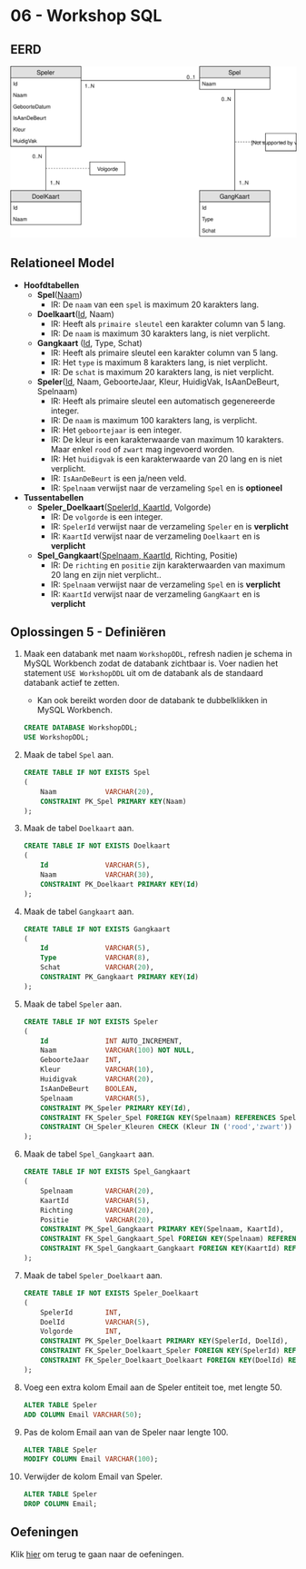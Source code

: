 # 06 - Workshop SQL


## EERD
<img src="../exercises/images/exercise-5.svg" alt="Diagram Oefening 5">


## Relationeel Model
- **Hoofdtabellen**
    - **Spel**(<ins>Naam</ins>)
        - IR: De `naam` van een `spel` is maximum 20 karakters lang.
    - **Doelkaart**(<ins>Id</ins>, Naam)
        - IR: Heeft als `primaire sleutel` een karakter column van 5 lang.
        - IR: De `naam` is maximum 30 karakters lang, is niet verplicht.
    - **Gangkaart** (<ins>Id</ins>, Type, Schat)
        - IR: Heeft als primaire sleutel een karakter column van 5 lang.
        - IR: Het `type` is maximum 8 karakters lang, is niet verplicht.
        - IR: De `schat` is maximum 20 karakters lang, is niet verplicht.
    - **Speler**(<ins>Id</ins>, Naam, GeboorteJaar, Kleur, HuidigVak, IsAanDeBeurt, Spelnaam)
        - IR: Heeft als primaire sleutel een automatisch gegenereerde integer.
        - IR: De `naam` is maximum 100 karakters lang, is verplicht.
        - IR: Het `geboortejaar` is een integer. 
        - IR: De kleur is een karakterwaarde van maximum 10 karakters. Maar enkel `rood` of `zwart` mag ingevoerd worden.
        - IR: Het `huidigvak` is een karakterwaarde van 20 lang en is niet verplicht.
        - IR: `IsAanDeBeurt` is een ja/neen veld.
        - IR: `Spelnaam` verwijst naar de verzameling `Spel` en is **optioneel**
- **Tussentabellen**
    - **Speler_Doelkaart**(<ins>SpelerId, KaartId</ins>, Volgorde)
        - IR: De `volgorde` is een integer. 
        - IR: `SpelerId` verwijst naar de verzameling `Speler` en is **verplicht**
        - IR: `KaartId` verwijst naar de verzameling `Doelkaart` en is **verplicht**
    - **Spel_Gangkaart**(<ins>Spelnaam, KaartId</ins>, Richting, Positie)
        - IR: De `richting` en `positie` zijn karakterwaarden van maximum 20 lang en zijn niet verplicht.. 
        - IR: `Spelnaam` verwijst naar de verzameling `Spel` en is **verplicht**
        - IR: `KaartId` verwijst naar de verzameling `GangKaart` en is **verplicht**

## Oplossingen 5 - Definiëren
1. Maak een databank met naam `WorkshopDDL`, refresh nadien je schema in MySQL Workbench zodat de databank zichtbaar is. Voer nadien het statement `USE WorkshopDDL` uit om de databank als de standaard databank actief te zetten.
    - Kan ook bereikt worden door de databank te dubbelklikken in MySQL Workbench.
    ```sql
    CREATE DATABASE WorkshopDDL;
    USE WorkshopDDL;
    ```
2. Maak de tabel `Spel` aan.
    ```sql
    CREATE TABLE IF NOT EXISTS Spel
    (
        Naam            VARCHAR(20),
        CONSTRAINT PK_Spel PRIMARY KEY(Naam)
    );
    ```
3. Maak de tabel `Doelkaart` aan.
    ```sql
    CREATE TABLE IF NOT EXISTS Doelkaart​
    (
        Id              VARCHAR(5),
        Naam            VARCHAR(30),
        CONSTRAINT PK_Doelkaart PRIMARY KEY(Id)
    );
    ```
4. Maak de tabel `Gangkaart` aan.
    ```sql
    CREATE TABLE IF NOT EXISTS Gangkaart
    (
        Id              VARCHAR(5),
        Type            VARCHAR(8),
        Schat           VARCHAR(20),
        CONSTRAINT PK_Gangkaart PRIMARY KEY(Id)
    );
    ```
5. Maak de tabel `Speler` aan.
    ```sql
    CREATE TABLE IF NOT EXISTS Speler
    (
        Id      	    INT AUTO_INCREMENT,
        Naam            VARCHAR(100) NOT NULL,
        GeboorteJaar    INT,
        Kleur           VARCHAR(10),
        Huidigvak	    VARCHAR(20),
        IsAanDeBeurt    BOOLEAN,
        Spelnaam        VARCHAR(5),
        CONSTRAINT PK_Speler PRIMARY KEY(Id),
        CONSTRAINT FK_Speler_Spel FOREIGN KEY(Spelnaam) REFERENCES Spel(Naam),
        CONSTRAINT CH_Speler_Kleuren CHECK (Kleur IN ('rood','zwart'))
    );
    ```

6. Maak de tabel `Spel_Gangkaart` aan.
    ```sql
	CREATE TABLE IF NOT EXISTS Spel_Gangkaart
	(
        Spelnaam	    VARCHAR(20),
        KaartId         VARCHAR(5),
        Richting        VARCHAR(20),
        Positie         VARCHAR(20),
        CONSTRAINT PK_Spel_Gangkaart PRIMARY KEY(Spelnaam, KaartId),
        CONSTRAINT FK_Spel_Gangkaart_Spel FOREIGN KEY(Spelnaam) REFERENCES Spel(Naam),
        CONSTRAINT FK_Spel_Gangkaart_Gangkaart FOREIGN KEY(KaartId) REFERENCES Gangkaart(Id)
	);
    ```
7. Maak de tabel `Speler_Doelkaart​` aan.
    ```sql
	CREATE TABLE IF NOT EXISTS Speler_Doelkaart​
    (
        SpelerId        INT,
        DoelId          VARCHAR(5),
        Volgorde        INT,
        CONSTRAINT PK_Speler_Doelkaart PRIMARY KEY(SpelerId, DoelId),
        CONSTRAINT FK_Speler_Doelkaart_Speler FOREIGN KEY(SpelerId) REFERENCES Speler(Id),
        CONSTRAINT FK_Speler_Doelkaart_Doelkaart FOREIGN KEY(DoelId) REFERENCES DoelKaart(Id)
	);
    ```
8. Voeg een extra kolom Email aan de Speler entiteit toe, met lengte 50.
    ```sql
    ALTER TABLE Speler
    ADD COLUMN Email VARCHAR(50);
    ```
9. Pas de kolom Email aan van de Speler naar lengte 100.
    ```sql
    ALTER TABLE Speler
    MODIFY COLUMN Email VARCHAR(100);
    ```
10. Verwijder de kolom Email van Speler.
    ```sql
    ALTER TABLE Speler
    DROP COLUMN Email;
    ```
## Oefeningen
Klik [hier](../exercises.md) om terug te gaan naar de oefeningen.
